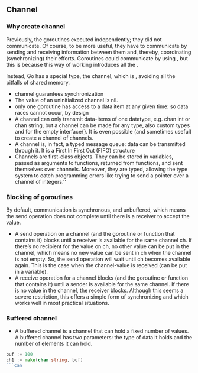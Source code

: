 ## Channel

### Why create channel
Previously, the goroutines executed independently; they did not communicate. Of course, to be more useful, they have to communicate by sending and receiving information between them and, thereby, coordinating (synchronizing) their efforts. Goroutines could communicate by using , but this is  because this way of working introduces all the .

Instead, Go has a special type, the channel, which is , avoiding all the pitfalls of shared memory.
- channel guarantees synchronization
- The value of an uninitialized channel is nil.
- only one goroutine has access to a data item at any given time: so data races cannot occur, by design
- A channel can only transmit data-items of one datatype, e.g. chan int or chan string, but a channel can be made for any type, also custom types and for the empty interface{}. It is even possible (and sometimes useful) to create a channel of channels.
- A channel is, in fact, a typed message queue: data can be transmitted through it. It is a First In First Out (FIFO) structure
- Channels are first-class objects. They can be stored in variables, passed as arguments to functions, returned from functions, and sent themselves over channels. Moreover, they are typed, allowing the type system to catch programming errors like trying to send a pointer over a channel of integers.''
  
### Blocking of goroutines
By default, communication is synchronous, and unbuffered, which means the send operation does not complete until there is a receiver to accept the value. 
- A send operation on a channel (and the goroutine or function that contains it) blocks until a receiver is available for the same channel ch. If there’s no recipient for the value on ch, no other value can be put in the channel, which means no new value can be sent in ch when the channel is not empty. So, the send operation will wait until ch becomes available again. This is the case when the channel-value is received (can be put in a variable).
- A receive operation for a channel blocks (and the goroutine or function that contains it) until a sender is available for the same channel. If there is no value in the channel, the receiver blocks. Although this seems a severe restriction, this offers a simple form of synchronizing and which works well in most practical situations.

### Buffered channel
- A buffered channel is a channel that can hold a fixed number of values. A buffered channel has two parameters: the type of data it holds and the number of elements it can hold.

```go
buf := 100
ch1 := make(chan string, buf)
```can 